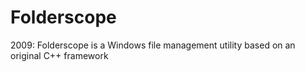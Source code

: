 Folderscope
===========

2009: Folderscope is a Windows file management utility based on an original C++ framework
